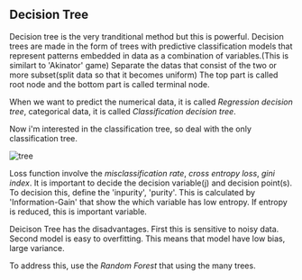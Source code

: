 ## Decision Tree

Decision tree is the very tranditional method but this is powerful. Decision trees are made in the form of trees with predictive classification models that represent patterns embedded in data as a combination of variables.(This is similart to 'Akinator' game) Separate the datas that consist of the two or more subset(split data so that it becomes uniform)
The top part is called root node and the bottom part is called terminal node.

When we want to predict the numerical data, it is called _Regression decision tree_, categorical data, it is called _Classification decision tree_.

Now i'm interested in the classification tree, so deal with the only classification tree.

![tree](https://user-images.githubusercontent.com/90513931/213912327-5bacba13-d918-43b3-9c34-615d38d1b813.png)

Loss function involve the _misclassification rate_, _cross entropy loss_, _gini index_.
It is important to decide the decision variable(j) and decision point(s). To decision this, define the 'inpurity', 'purity'. This is calculated by 'Information-Gain' that show the which variable has low entropy. If entropy is reduced, this is important variable.

Deicison Tree has the disadvantages. First this is sensitive to noisy data. Second model is easy to overfitting. This means that model have low bias, large variance. 

To address this, use the _Random Forest_ that using the many trees.

